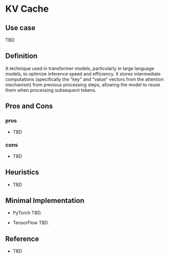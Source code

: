 # KV Cache

## Use case
TBD

## Definition
A technique used in transformer models, particularly in large language models, to optimize inference speed and efficiency. It stores intermediate computations (specifically the "key" and "value" vectors from the attention mechanism) from previous processing steps, allowing the model to reuse them when processing subsequent tokens.

## Pros and Cons
### pros
* TBD 

### cons
* TBD


## Heuristics
* TBD

## Minimal Implementation
* PyTorch
TBD.

* TensorFlow
TBD.

## Reference
* TBD
